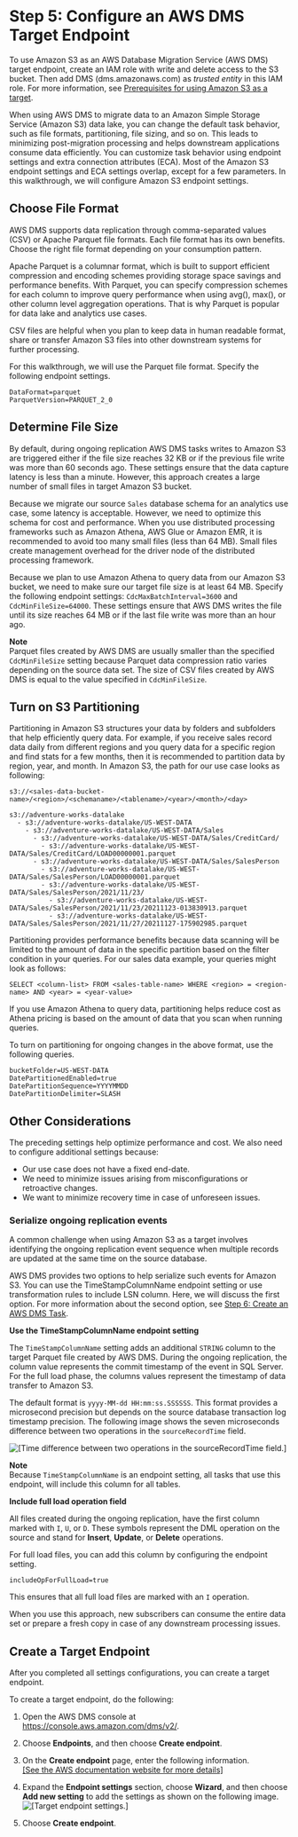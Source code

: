 # Step 5: Configure an AWS DMS Target Endpoint<a name="chap-rdssqlserver2s3datalake.steps.targetendpoint"></a>

To use Amazon S3 as an AWS Database Migration Service \(AWS DMS\) target endpoint, create an IAM role with write and delete access to the S3 bucket\. Then add DMS \(dms\.amazonaws\.com\) as *trusted entity* in this IAM role\. For more information, see [Prerequisites for using Amazon S3 as a target](https://docs.aws.amazon.com/dms/latest/userguide/CHAP_Target.S3.html#CHAP_Target.S3.Prerequisites)\.

When using AWS DMS to migrate data to an Amazon Simple Storage Service \(Amazon S3\) data lake, you can change the default task behavior, such as file formats, partitioning, file sizing, and so on\. This leads to minimizing post\-migration processing and helps downstream applications consume data efficiently\. You can customize task behavior using endpoint settings and extra connection attributes \(ECA\)\. Most of the Amazon S3 endpoint settings and ECA settings overlap, except for a few parameters\. In this walkthrough, we will configure Amazon S3 endpoint settings\.

## Choose File Format<a name="chap-rdssqlserver2s3datalake.steps.targetendpoint.fileformat"></a>

 AWS DMS supports data replication through comma\-separated values \(CSV\) or Apache Parquet file formats\. Each file format has its own benefits\. Choose the right file format depending on your consumption pattern\.

Apache Parquet is a columnar format, which is built to support efficient compression and encoding schemes providing storage space savings and performance benefits\. With Parquet, you can specify compression schemes for each column to improve query performance when using avg\(\), max\(\), or other column level aggregation operations\. That is why Parquet is popular for data lake and analytics use cases\.

CSV files are helpful when you plan to keep data in human readable format, share or transfer Amazon S3 files into other downstream systems for further processing\.

For this walkthrough, we will use the Parquet file format\. Specify the following endpoint settings\.

```
DataFormat=parquet
ParquetVersion=PARQUET_2_0
```

## Determine File Size<a name="chap-rdssqlserver2s3datalake.steps.targetendpoint.filesize"></a>

By default, during ongoing replication AWS DMS tasks writes to Amazon S3 are triggered either if the file size reaches 32 KB or if the previous file write was more than 60 seconds ago\. These settings ensure that the data capture latency is less than a minute\. However, this approach creates a large number of small files in target Amazon S3 bucket\.

Because we migrate our source `Sales` database schema for an analytics use case, some latency is acceptable\. However, we need to optimize this schema for cost and performance\. When you use distributed processing frameworks such as Amazon Athena, AWS Glue or Amazon EMR, it is recommended to avoid too many small files \(less than 64 MB\)\. Small files create management overhead for the driver node of the distributed processing framework\.

Because we plan to use Amazon Athena to query data from our Amazon S3 bucket, we need to make sure our target file size is at least 64 MB\. Specify the following endpoint settings: `CdcMaxBatchInterval=3600` and `CdcMinFileSize=64000`\. These settings ensure that AWS DMS writes the file until its size reaches 64 MB or if the last file write was more than an hour ago\.

**Note**  
Parquet files created by AWS DMS are usually smaller than the specified `CdcMinFileSize` setting because Parquet data compression ratio varies depending on the source data set\. The size of CSV files created by AWS DMS is equal to the value specified in `CdcMinFileSize`\.

## Turn on S3 Partitioning<a name="chap-rdssqlserver2s3datalake.steps.targetendpoint.partitioning"></a>

Partitioning in Amazon S3 structures your data by folders and subfolders that help efficiently query data\. For example, if you receive sales record data daily from different regions and you query data for a specific region and find stats for a few months, then it is recommended to partition data by region, year, and month\. In Amazon S3, the path for our use case looks as following:

```
s3://<sales-data-bucket-name>/<region>/<schemaname>/<tablename>/<year>/<month>/<day>

s3://adventure-works-datalake
  - s3://adventure-works-datalake/US-WEST-DATA
    - s3://adventure-works-datalake/US-WEST-DATA/Sales
      - s3://adventure-works-datalake/US-WEST-DATA/Sales/CreditCard/
        - s3://adventure-works-datalake/US-WEST-DATA/Sales/CreditCard/LOAD00000001.parquet
      - s3://adventure-works-datalake/US-WEST-DATA/Sales/SalesPerson
        - s3://adventure-works-datalake/US-WEST-DATA/Sales/SalesPerson/LOAD00000001.parquet
        - s3://adventure-works-datalake/US-WEST-DATA/Sales/SalesPerson/2021/11/23/
          - s3://adventure-works-datalake/US-WEST-DATA/Sales/SalesPerson/2021/11/23/20211123-013830913.parquet
          - s3://adventure-works-datalake/US-WEST-DATA/Sales/SalesPerson/2021/11/27/20211127-175902985.parquet
```

Partitioning provides performance benefits because data scanning will be limited to the amount of data in the specific partition based on the filter condition in your queries\. For our sales data example, your queries might look as follows:

```
SELECT <column-list> FROM <sales-table-name> WHERE <region> = <region-name> AND <year> = <year-value>
```

If you use Amazon Athena to query data, partitioning helps reduce cost as Athena pricing is based on the amount of data that you scan when running queries\.

To turn on partitioning for ongoing changes in the above format, use the following queries\.

```
bucketFolder=US-WEST-DATA
DatePartitionedEnabled=true
DatePartitionSequence=YYYYMMDD
DatePartitionDelimiter=SLASH
```

## Other Considerations<a name="chap-rdssqlserver2s3datalake.steps.targetendpoint.considerations"></a>

The preceding settings help optimize performance and cost\. We also need to configure additional settings because:
+ Our use case does not have a fixed end\-date\.
+ We need to minimize issues arising from misconfigurations or retroactive changes\.
+ We want to minimize recovery time in case of unforeseen issues\.

### Serialize ongoing replication events<a name="chap-rdssqlserver2s3datalake.steps.targetendpoint.considerations.serialize"></a>

A common challenge when using Amazon S3 as a target involves identifying the ongoing replication event sequence when multiple records are updated at the same time on the source database\.

 AWS DMS provides two options to help serialize such events for Amazon S3\. You can use the TimeStampColumnName endpoint setting or use transformation rules to include LSN column\. Here, we will discuss the first option\. For more information about the second option, see [Step 6: Create an AWS DMS Task](chap-rdssqlserver2s3datalake.steps.createtask.md)\.

 **Use the TimeStampColumnName endpoint setting** 

The `TimeStampColumnName` setting adds an additional `STRING` column to the target Parquet file created by AWS DMS\. During the ongoing replication, the column value represents the commit timestamp of the event in SQL Server\. For the full load phase, the columns values represent the timestamp of data transfer to Amazon S3\.

The default format is `yyyy-MM-dd HH:mm:ss.SSSSSS`\. This format provides a microsecond precision but depends on the source database transaction log timestamp precision\. The following image shows the seven microseconds difference between two operations in the `sourceRecordTime` field\.

![\[Time difference between two operations in the sourceRecordTime field.\]](http://docs.aws.amazon.com/dms/latest/sbs/images/sbs-rdssqlserver2s3datalake-sourcerecordtime.png)

**Note**  
Because `TimeStampColumnName` is an endpoint setting, all tasks that use this endpoint, will include this column for all tables\.

 **Include full load operation field** 

All files created during the ongoing replication, have the first column marked with `I`, `U`, or `D`\. These symbols represent the DML operation on the source and stand for **Insert**, **Update**, or **Delete** operations\.

For full load files, you can add this column by configuring the endpoint setting\.

```
includeOpForFullLoad=true
```

This ensures that all full load files are marked with an `I` operation\.

When you use this approach, new subscribers can consume the entire data set or prepare a fresh copy in case of any downstream processing issues\.

## Create a Target Endpoint<a name="chap-rdssqlserver2s3datalake.steps.targetendpoint.create"></a>

After you completed all settings configurations, you can create a target endpoint\.

To create a target endpoint, do the following:

1. Open the AWS DMS console at [https://console\.aws\.amazon\.com/dms/v2/](https://console.aws.amazon.com/dms/v2/)\.

1. Choose **Endpoints**, and then choose **Create endpoint**\.

1. On the **Create endpoint** page, enter the following information\.    
[\[See the AWS documentation website for more details\]](http://docs.aws.amazon.com/dms/latest/sbs/chap-rdssqlserver2s3datalake.steps.targetendpoint.html)

1. Expand the **Endpoint settings** section, choose **Wizard**, and then choose **Add new setting** to add the settings as shown on the following image\.  
![\[Target endpoint settings.\]](http://docs.aws.amazon.com/dms/latest/sbs/images/sbs-rdssqlserver2s3datalake-target-endpoint-settings.png)

1. Choose **Create endpoint**\.